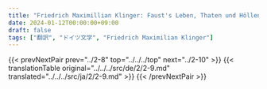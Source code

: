 ```yaml
---
title: "Friedrich Maximillian Klinger: Faust's Leben, Thaten und Höllenfahrt (1799) - 第二巻 第九章"
date: 2024-01-12T00:00:00+09:00
draft: false
tags: ["翻訳", "ドイツ文学", "Friedrich Maximilian Klinger"]
---
```


{{< prevNextPair prev="../2-8" top="../../../top" next="../2-10" >}}
{{< translationTable original="../../../src/de/2/2-9.md" translated="../../../src/ja/2/2-9.md" >}}
{{< /prevNextPair >}}